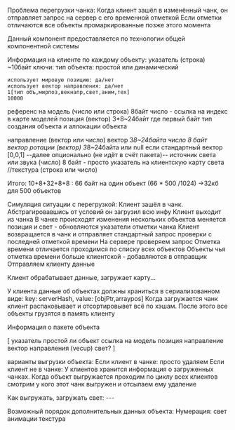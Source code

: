 

Проблема перегрузки чанка:
	Когда клиент зашёл в изменённый чанк, он отправляет запрос на сервер с его временной отметкой
	Если отметки отличаются все объекты промаркированные позже этого момента


Данный компонент предоставляется по технологии общей компонентной системы

Информация на клиенте по каждому объекту:
указатель (строка) ~10байт
ключи:
	тип объекта: простой или динамический

	использует мировую позицию: да/нет
	использует вектор направления: да/нет
	1[тип объ,мирпоз,векнапр,свет,аним,тех]
	10000
референс на модель (число или строка) 8байт
	число - ссылка на индекс в карте моделей
позиция (вектор) 3*8~24байт где первый байт тип создания объекта и аллокации объекта



направление (вектор или число)
	вектор
		3*8~24байта
	число
		8 байт
вектор ротации (вектор) 3*8~24байта или null если стандартный вектор [0,0,1]
--далее опционально (не идёт в счёт пакета)--
источник света или звука (число) 8 байт - просто указатель на клиентскую карту света
//текстура (строка или число)


Итого: 10+8+32+8+8 : 66 байт на один объект (66 * 500 /1024) ->32кб для 500 объектов

Симуляция ситуации с перегрузкой:
Клиент зашёл в чанк. Абстрагировавшись от условий он загрузил всю инфу
Клиент выходит из чанка
В чанке происходят изменения нескольких объектов
	меняется позиция и свет - обновляются указатели отметки чанка
Клиент возвращается в чанк и отправляет стандартный запрос проверки с последней отметкой времени
На сервере проверяем запрос
	Отметка времени отличается
		проходимся по списку всех объектов
			Объекты чья отметка времени больше клиентской - добавляются в отправщик
			Отправляем клиенту данные

Клиент обрабатывает данные, загружает карту...

У клиента данные об объектах должны храниться в сериализованном виде:
key: serverHash,
value: [objPtr,arraypos]
Когда загружается чанк клиент распаковывает и отсортировывет всё по хэшам.
После этого все объекты грузятся в память клиенту


Информация о пакете объекта

[
	указатель
	простой ли объект
	ссылка на модель
	позиция
	направление
	вектор направления (vecup)
	свет?
]

варианты выгрузки объекта:
Если клиент в чанке:
	просто удаляем
Если клиент не в чанке:
	У клиентов хранится информация о загруженных чанках.
	Когда объект выгружается проходим по циклу всех клиентов смотрим у кого этот чанк выгружен и отсылаем ему удаление

Как выгружать, загружать свет:
	---


Возможный порядок дополнительных данных объекта:
	Нумерация:
		свет
		анимации
		текстура
